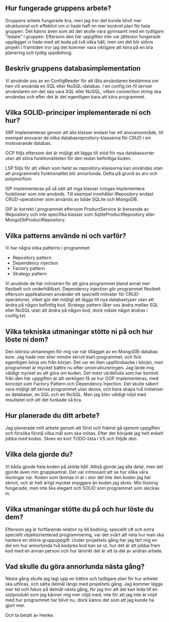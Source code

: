 ## Hur fungerade gruppens arbete?

Gruppens arbete fungerade bra, men jag tror det kunde blivit mer strukturerat och effektivt om vi hade haft en mer konkret plan för hela gruppen. Det känns även som att det skulle vara gynnsamt med en tydligare "ledare" i gruppen. 
Eftersom den här uppgiften inte var jättestor fungerade upplägget vi hade med att koda på två olika håll, men om det blir större projekt i framtiden tror jag det kommer vara viktigare att köra på en bra planering och tydlig uppdelning. 

## Beskriv gruppens databasimplementation

Vi använde oss av en ConfigReader för att låta användaren bestämma om hen vill använda en SQL eller NoSQL-databas. I en config.txt-fil skriver användaren om det ska vara SQL eller NoSQL, vilken connection string ska användas och efter det är det egentligen bara att köra programmet. 
## Vilka SOLID-principer implementerade ni och hur?

SRP implementeras genom att alla klasser endast har ett ansvarsområde, till exempel ansvarar de olika databasrepository-klasserna för CRUD i sin motsvarande databas. 

OCP följs eftersom det är möjligt att lägga till stöd för nya databassorter utan att störa funktionaliteten för den redan befintliga koden.

LSP följs för att vilken som helst av repository-klasserna kan användas utan att programmets funktionalitet blir annorlunda. Detta på grund av arv och polymorfism.

ISP implementeras på så sätt att inga klasser tvingas implementera funktioner som inte används. Till exempel innehåller IRepository endast CRUD-operationer som används av både SQLite och MongoDB.

DIP är korrekt i programmet eftersom ProductService är beroende av IRepository och inte specifika klasser som SqliteProductRepository eller MongoDbProductRepository. 

## Vilka patterns använde ni och varför?

Vi har några olika patterns i programmet: 
- Repository pattern
- Dependency injection 
- Factory pattern
- Strategy pattern

Vi använde de här mönstren för att göra programmet bland annat mer flexibelt och underhållbart. Dependency injection gör programmet flexibelt eftersom applikationen använder ett speciellt mönster för CRUD-operationer, vilket gör det möjligt att lägga till nya databastyper utan att ändra på någon befintlig kod. Strategy pattern låter oss ändra mellan SQL eller NoSQL utan att ändra på någon kod, dock måste något ändras i config.txt.

## Vilka tekniska utmaningar stötte ni på och hur löste ni dem?

Den största utmaningen för mig var när tillägget av en MongoDB-databas kom. Jag hade mer eller mindre skrivit klart programmet, och fick egentligen börja om från början. 
Det var en liten uppförsbacke i början, men programmet är mycket bättre nu efter omstruktureringen. Jag lärde mig väldigt mycket av att göra om koden. Det mest värdefulla som har kommit från den här uppgiften är att verkligen få se hur OOP implementeras, med koncept som Factory Pattern och Dependency Injection. 
Det skulle säkert vara möjligt att skriva programmet utan dessa, och bara skapa två instanser av databaser, en SQL och en NoSQL. Men jag blev väldigt nöjd med resultatet och att det funkade så bra.

## Hur planerade du ditt arbete?

Jag planerade mitt arbete genom att först och främst gå igenom uppgiften och försöka förstå vilka mål som ska mötas. Efter det började jag helt enkelt jobba med koden. Skrev en kort TODO-lista i VS och följde den. 


## Vilka dela gjorde du?

Vi båda gjorde hela koden på skilda håll. Alltså gjorde jag alla delar, men det gjorde även min gruppkamrat. Det var intressant att se hur olika våra lösningar var. Koden som lämnas in är i stor del inte den koden jag har skrivit, och är helt ärligt mycket snyggare än koden jag skrev. Min lösning fungerade, men inte lika elegant och SOLID som programmet som skickas in. 

## Vilka utmaningar stötte du på och hur löste du dem?

Eftersom jag är fortfarande relativt ny till kodning, speciellt c# och extra speciellt objektorienterad programmering, var det svårt att veta hur man ska hantera en större gruppuppgift. Under projektets gång har jag lärt mig en del om hur annorlunda två kodares kod kan se ut, hur det är att jobba fram kod med en annan person och hur lärorikt det är att ta del av andras arbete.

## Vad skulle du göra annorlunda nästa gång?

Nästa gång skulle jag lagt upp en bättre och tydligare plan för hur arbetet ska utföras, och sätta delmål längs med projektets gång. 
Jag kommer lägga mer tid och fokus på delmål nästa gång, för jag tror att det kan leda till en slutprodukt som jag känner mig mer nöjd med, inte för att jag inte är nöjd med hur programmet har blivit nu, dock känns det som att jag kunde ha gjort mer. 

Och ta betalt av Henke.
